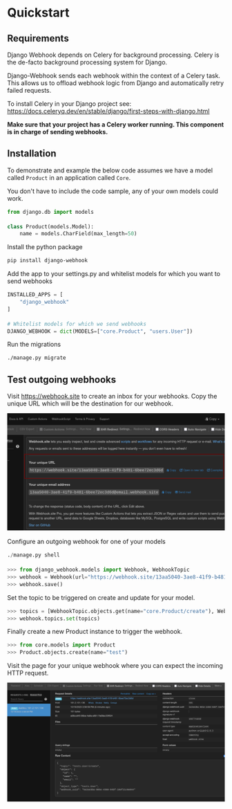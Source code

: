 # Quickstart

## Requirements

Django Webhook depends on Celery for background processing. Celery is the de-facto background
processing system for Django.

Django-Webhook sends each webhook within the context of a Celery task. This allows us to offload
webhook logic from Django and automatically retry failed requests.

To install Celery in your Django project see: https://docs.celeryq.dev/en/stable/django/first-steps-with-django.html

**Make sure that your project has a Celery worker running. This component is in charge of sending
webhooks.**

## Installation

To demonstrate and example the below code assumes we have a model called `Product` in an application called `Core`.

You don't have to include the code sample, any of your own models could work.

```python
from django.db import models

class Product(models.Model):
    name = models.CharField(max_length=50)
```

Install the python package

```sh
pip install django-webhook
```

Add the app to your settings.py and whitelist models for which you want to send webhooks
```python
INSTALLED_APPS = [
    "django_webhook"
]

# Whitelist models for which we send webhooks
DJANGO_WEBHOOK = dict(MODELS=["core.Product", "users.User"])
```

Run the migrations

```sh
./manage.py migrate
```

## Test outgoing webhooks

Visit https://webhook.site to create an inbox for your webhooks. Copy the unique URL which will be
the destination for our webhook.

![webhook-site](./webhook-site.png)

Configure an outgoing webhook for one of your models

```python
./manage.py shell

>>> from django_webhook.models import Webhook, WebhookTopic
>>> webhook = Webhook(url="https://webhook.site/13aa5040-3ae8-41f9-b481-6bee72ec3d6d")
>>> webhook.save()
```

Set the topic to be triggered on create and update for your model.
```python
>>> topics = [WebhookTopic.objects.get(name="core.Product/create"), WebhookTopic.objects.get(name="core.Product/update")]
>>> webhook.topics.set(topics)
```

Finally create a new Product instance to trigger the webhook.

```python
>>> from core.models import Product
>>> Product.objects.create(name="test")
```

Visit the page for your unique webhook where you can expect the incoming HTTP request.

![incoming-webhook-example](webhook-site-incoming-webhook.png)
